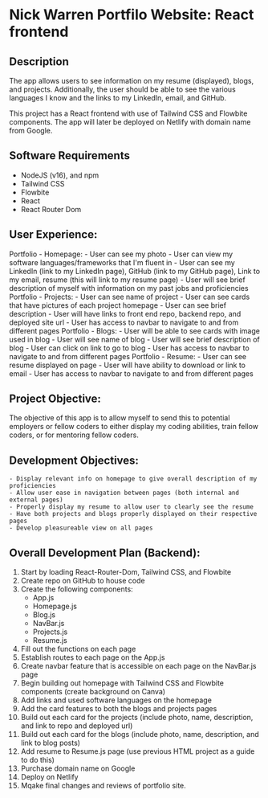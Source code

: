 # Nick Warren Portfilo Website: React frontend

## Description

The app allows users to see information on my resume (displayed), blogs, and projects. Additionally, the user should be able to see the various languages I know and the links to my LinkedIn, email, and GitHub.

This project has a React frontend with use of Tailwind CSS and Flowbite components. The app will later be deployed on Netlify with domain name from Google.

## Software Requirements

- NodeJS (v16), and npm
- Tailwind CSS 
- Flowbite
- React 
- React Router Dom

## User Experience:
Portfolio - Homepage:
    - User can see my photo
    - User can view my software languages/frameworks that I'm fluent in
    - User can see my LinkedIn (link to my LinkedIn page), GitHub (link to my GitHub page), Link to my email, resume (this will link to my resume page)
    - User will see brief description of myself with information on my past jobs and proficiencies
Portfolio - Projects: 
    - User can see name of project
    - User can see cards that have pictures of each project homepage
    - User can see brief description 
    - User will have links to front end repo, backend repo, and deployed site url 
    - User has access to navbar to navigate to and from different pages
Portfolio - Blogs: 
    - User will be able to see cards with image used in blog
    - User will see name of blog 
    - User will see brief description of blog 
    - User can click on link to go to blog
    - User has access to navbar to navigate to and from different pages
Portfolio - Resume: 
    - User can see resume displayed on page
    - User will have ability to download or link to email
    - User has access to navbar to navigate to and from different pages


## Project Objective: 
The objective of this app is to allow myself to send this to potential employers or fellow coders to either display my coding abilities, train fellow coders, or for mentoring fellow coders. 

## Development Objectives: 
    - Display relevant info on homepage to give overall description of my proficiencies
    - Allow user ease in navigation between pages (both internal and external pages) 
    - Properly display my resume to allow user to clearly see the resume
    - Have both projects and blogs properly displayed on their respective pages 
    - Develop pleasureable view on all pages


## Overall Development Plan (Backend):
1. Start by loading React-Router-Dom, Tailwind CSS, and Flowbite
2. Create repo on GitHub to house code
3. Create the following components: 
    - App.js
    - Homepage.js
    - Blog.js 
    - NavBar.js
    - Projects.js
    - Resume.js
4. Fill out the functions on each page
5. Establish routes to each page on the App.js
5. Create navbar feature that is accessible on each page on the NavBar.js page
6. Begin building out homepage with Tailwind CSS and Flowbite components (create background on Canva)
7. Add links and used software languages on the homepage 
8. Add the card features to both the blogs and projects pages
9. Build out each card for the projects (include photo, name, description, and link to repo and deployed url)
10. Build out each card for the blogs (include photo, name, description, and link to blog posts)
11. Add resume to Resume.js page (use previous HTML project as a guide to do this)
12. Purchase domain name on Google
13. Deploy on Netlify
14. Mqake final changes and reviews of portfolio site.

